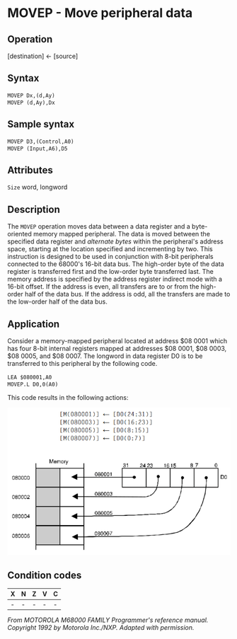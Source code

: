 # MOVEP - Move peripheral data

## Operation
[destination] ← [source]

## Syntax
```assembly
MOVEP Dx,(d,Ay)
MOVEP (d,Ay),Dx
```

## Sample syntax
```assembly
MOVEP D3,(Control,A0)
MOVEP (Input,A6),D5
```

## Attributes
`Size`  word, longword

## Description
The `MOVEP` operation moves data between a data register and a byte-oriented memory mapped peripheral. The data is moved between the specified data register and *alternate bytes* within the peripheral's address space, starting at the location specified and incrementing by two. This instruction is designed to be used in conjunction with 8-bit peripherals connected to the 68000's 16-bit data bus. The high-order byte of the data register is transferred first and the low-order byte transferred last. The memory address is specified by the address register indirect mode with a 16-bit offset. If the address is even, all transfers are to or from the high-order half of the data bus. If the address is odd, all the transfers are made to the low-order half of the data bus.

## Application
Consider a memory-mapped peripheral located at address $08 0001 which has four 8-bit internal registers mapped at addresses $08 0001, $08 0003, $08 0005, and $08 0007. The longword in data register D0 is to be transferred to this peripheral by the following code.

```
LEA $080001,A0
MOVEP.L D0,0(A0)
```

This code results in the following actions:

![MOVEP schema](movep.png)

## Condition codes
|X|N|Z|V|C|
|--|--|--|--|--|
|-|-|-|-|-|

*From MOTOROLA M68000 FAMILY Programmer's reference manual. Copyright 1992 by Motorola Inc./NXP. Adapted with permission.*
